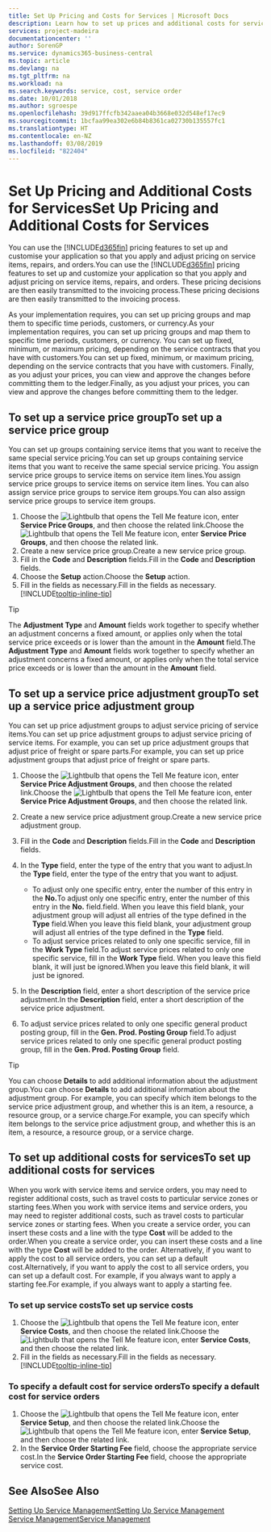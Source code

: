 ```yaml
---
title: Set Up Pricing and Costs for Services | Microsoft Docs
description: Learn how to set up prices and additional costs for services.
services: project-madeira
documentationcenter: ''
author: SorenGP
ms.service: dynamics365-business-central
ms.topic: article
ms.devlang: na
ms.tgt_pltfrm: na
ms.workload: na
ms.search.keywords: service, cost, service order
ms.date: 10/01/2018
ms.author: sgroespe
ms.openlocfilehash: 39d917ffcfb342aaea04b3668e032d548ef17ec9
ms.sourcegitcommit: 1bcfaa99ea302e6b84b8361ca02730b135557fc1
ms.translationtype: HT
ms.contentlocale: en-NZ
ms.lasthandoff: 03/08/2019
ms.locfileid: "822404"
---
```

# <a name="set-up-pricing-and-additional-costs-for-services"></a><span data-ttu-id="56f75-103">Set Up Pricing and Additional Costs for Services</span><span class="sxs-lookup"><span data-stu-id="56f75-103">Set Up Pricing and Additional Costs for Services</span></span>
<span data-ttu-id="56f75-104">You can use the [!INCLUDE[d365fin](includes/d365fin_md.md)] pricing features to set up and customise your application so that you apply and adjust pricing on service items, repairs, and orders.</span><span class="sxs-lookup"><span data-stu-id="56f75-104">You can use the [!INCLUDE[d365fin](includes/d365fin_md.md)] pricing features to set up and customize your application so that you apply and adjust pricing on service items, repairs, and orders.</span></span> <span data-ttu-id="56f75-105">These pricing decisions are then easily transmitted to the invoicing process.</span><span class="sxs-lookup"><span data-stu-id="56f75-105">These pricing decisions are then easily transmitted to the invoicing process.</span></span>  
  
<span data-ttu-id="56f75-106">As your implementation requires, you can set up pricing groups and map them to specific time periods, customers, or currency.</span><span class="sxs-lookup"><span data-stu-id="56f75-106">As your implementation requires, you can set up pricing groups and map them to specific time periods, customers, or currency.</span></span> <span data-ttu-id="56f75-107">You can set up fixed, minimum, or maximum pricing, depending on the service contracts that you have with customers.</span><span class="sxs-lookup"><span data-stu-id="56f75-107">You can set up fixed, minimum, or maximum pricing, depending on the service contracts that you have with customers.</span></span> <span data-ttu-id="56f75-108">Finally, as you adjust your prices, you can view and approve the changes before committing them to the ledger.</span><span class="sxs-lookup"><span data-stu-id="56f75-108">Finally, as you adjust your prices, you can view and approve the changes before committing them to the ledger.</span></span>  

## <a name="to-set-up-a-service-price-group"></a><span data-ttu-id="56f75-109">To set up a service price group</span><span class="sxs-lookup"><span data-stu-id="56f75-109">To set up a service price group</span></span>
<span data-ttu-id="56f75-110">You can set up groups containing service items that you want to receive the same special service pricing.</span><span class="sxs-lookup"><span data-stu-id="56f75-110">You can set up groups containing service items that you want to receive the same special service pricing.</span></span> <span data-ttu-id="56f75-111">You assign service price groups to service items on service item lines.</span><span class="sxs-lookup"><span data-stu-id="56f75-111">You assign service price groups to service items on service item lines.</span></span> <span data-ttu-id="56f75-112">You can also assign service price groups to service item groups.</span><span class="sxs-lookup"><span data-stu-id="56f75-112">You can also assign service price groups to service item groups.</span></span>  

1. <span data-ttu-id="56f75-113">Choose the ![Lightbulb that opens the Tell Me feature](media/ui-search/search_small.png "Tell me what you want to do") icon, enter **Service Price Groups**, and then choose the related link.</span><span class="sxs-lookup"><span data-stu-id="56f75-113">Choose the ![Lightbulb that opens the Tell Me feature](media/ui-search/search_small.png "Tell me what you want to do") icon, enter **Service Price Groups**, and then choose the related link.</span></span>  
2. <span data-ttu-id="56f75-114">Create a new service price group.</span><span class="sxs-lookup"><span data-stu-id="56f75-114">Create a new service price group.</span></span>  
3. <span data-ttu-id="56f75-115">Fill in the **Code** and **Description** fields.</span><span class="sxs-lookup"><span data-stu-id="56f75-115">Fill in the **Code** and **Description** fields.</span></span>  
4. <span data-ttu-id="56f75-116">Choose the **Setup** action.</span><span class="sxs-lookup"><span data-stu-id="56f75-116">Choose the **Setup** action.</span></span>  
2. <span data-ttu-id="56f75-117">Fill in the fields as necessary.</span><span class="sxs-lookup"><span data-stu-id="56f75-117">Fill in the fields as necessary.</span></span> [!INCLUDE[tooltip-inline-tip](includes/tooltip-inline-tip_md.md)]  

 > [!Tip]
 > <span data-ttu-id="56f75-118">The **Adjustment Type** and **Amount** fields work together to specify whether an adjustment concerns a fixed amount, or applies only when the total service price exceeds or is lower than the amount in the **Amount** field.</span><span class="sxs-lookup"><span data-stu-id="56f75-118">The **Adjustment Type** and **Amount** fields work together to specify whether an adjustment concerns a fixed amount, or applies only when the total service price exceeds or is lower than the amount in the **Amount** field.</span></span>  

## <a name="to-set-up-a-service-price-adjustment-group"></a><span data-ttu-id="56f75-119">To set up a service price adjustment group</span><span class="sxs-lookup"><span data-stu-id="56f75-119">To set up a service price adjustment group</span></span>  
<span data-ttu-id="56f75-120">You can set up price adjustment groups to adjust service pricing of service items.</span><span class="sxs-lookup"><span data-stu-id="56f75-120">You can set up price adjustment groups to adjust service pricing of service items.</span></span> <span data-ttu-id="56f75-121">For example, you can set up price adjustment groups that adjust price of freight or spare parts.</span><span class="sxs-lookup"><span data-stu-id="56f75-121">For example, you can set up price adjustment groups that adjust price of freight or spare parts.</span></span>  
  
1. <span data-ttu-id="56f75-122">Choose the ![Lightbulb that opens the Tell Me feature](media/ui-search/search_small.png "Tell me what you want to do") icon, enter **Service Price Adjustment Groups**, and then choose the related link.</span><span class="sxs-lookup"><span data-stu-id="56f75-122">Choose the ![Lightbulb that opens the Tell Me feature](media/ui-search/search_small.png "Tell me what you want to do") icon, enter **Service Price Adjustment Groups**, and then choose the related link.</span></span>  
2. <span data-ttu-id="56f75-123">Create a new service price adjustment group.</span><span class="sxs-lookup"><span data-stu-id="56f75-123">Create a new service price adjustment group.</span></span>  
3. <span data-ttu-id="56f75-124">Fill in the **Code** and **Description** fields.</span><span class="sxs-lookup"><span data-stu-id="56f75-124">Fill in the **Code** and **Description** fields.</span></span>  
4. <span data-ttu-id="56f75-125">In the **Type** field, enter the type of the entry that you want to adjust.</span><span class="sxs-lookup"><span data-stu-id="56f75-125">In the **Type** field, enter the type of the entry that you want to adjust.</span></span>  
  
    * <span data-ttu-id="56f75-126">To adjust only one specific entry, enter the number of this entry in the **No.**</span><span class="sxs-lookup"><span data-stu-id="56f75-126">To adjust only one specific entry, enter the number of this entry in the **No.**</span></span> <span data-ttu-id="56f75-127">field.</span><span class="sxs-lookup"><span data-stu-id="56f75-127">field.</span></span> <span data-ttu-id="56f75-128">When you leave this field blank, your adjustment group will adjust all entries of the type defined in the **Type** field.</span><span class="sxs-lookup"><span data-stu-id="56f75-128">When you leave this field blank, your adjustment group will adjust all entries of the type defined in the **Type** field.</span></span>  
    * <span data-ttu-id="56f75-129">To adjust service prices related to only one specific service, fill in the **Work Type** field.</span><span class="sxs-lookup"><span data-stu-id="56f75-129">To adjust service prices related to only one specific service, fill in the **Work Type** field.</span></span> <span data-ttu-id="56f75-130">When you leave this field blank, it will just be ignored.</span><span class="sxs-lookup"><span data-stu-id="56f75-130">When you leave this field blank, it will just be ignored.</span></span>  
  
5. <span data-ttu-id="56f75-131">In the **Description** field, enter a short description of the service price adjustment.</span><span class="sxs-lookup"><span data-stu-id="56f75-131">In the **Description** field, enter a short description of the service price adjustment.</span></span>  
6. <span data-ttu-id="56f75-132">To adjust service prices related to only one specific general product posting group, fill in the **Gen. Prod. Posting Group** field.</span><span class="sxs-lookup"><span data-stu-id="56f75-132">To adjust service prices related to only one specific general product posting group, fill in the **Gen. Prod. Posting Group** field.</span></span>

> [!Tip]
> <span data-ttu-id="56f75-133">You can choose **Details** to add additional information about the adjustment group.</span><span class="sxs-lookup"><span data-stu-id="56f75-133">You can choose **Details** to add additional information about the adjustment group.</span></span> <span data-ttu-id="56f75-134">For example, you can specify which item belongs to the service price adjustment group, and whether this is an item, a resource, a resource group, or a service charge.</span><span class="sxs-lookup"><span data-stu-id="56f75-134">For example, you can specify which item belongs to the service price adjustment group, and whether this is an item, a resource, a resource group, or a service charge.</span></span>  

## <a name="to-set-up-additional-costs-for-services"></a><span data-ttu-id="56f75-135">To set up additional costs for services</span><span class="sxs-lookup"><span data-stu-id="56f75-135">To set up additional costs for services</span></span>
<span data-ttu-id="56f75-136">When you work with service items and service orders, you may need to register additional costs, such as travel costs to particular service zones or starting fees.</span><span class="sxs-lookup"><span data-stu-id="56f75-136">When you work with service items and service orders, you may need to register additional costs, such as travel costs to particular service zones or starting fees.</span></span> <span data-ttu-id="56f75-137">When you create a service order, you can insert these costs and a line with the type **Cost** will be added to the order.</span><span class="sxs-lookup"><span data-stu-id="56f75-137">When you create a service order, you can insert these costs and a line with the type **Cost** will be added to the order.</span></span> <span data-ttu-id="56f75-138">Alternatively, if you want to apply the cost to all service orders, you can set up a default cost.</span><span class="sxs-lookup"><span data-stu-id="56f75-138">Alternatively, if you want to apply the cost to all service orders, you can set up a default cost.</span></span> <span data-ttu-id="56f75-139">For example, if you always want to apply a starting fee.</span><span class="sxs-lookup"><span data-stu-id="56f75-139">For example, if you always want to apply a starting fee.</span></span>
  
### <a name="to-set-up-service-costs"></a><span data-ttu-id="56f75-140">To set up service costs</span><span class="sxs-lookup"><span data-stu-id="56f75-140">To set up service costs</span></span>
1. <span data-ttu-id="56f75-141">Choose the ![Lightbulb that opens the Tell Me feature](media/ui-search/search_small.png "Tell me what you want to do") icon, enter **Service Costs**, and then choose the related link.</span><span class="sxs-lookup"><span data-stu-id="56f75-141">Choose the ![Lightbulb that opens the Tell Me feature](media/ui-search/search_small.png "Tell me what you want to do") icon, enter **Service Costs**, and then choose the related link.</span></span> 
2. <span data-ttu-id="56f75-142">Fill in the fields as necessary.</span><span class="sxs-lookup"><span data-stu-id="56f75-142">Fill in the fields as necessary.</span></span> [!INCLUDE[tooltip-inline-tip](includes/tooltip-inline-tip_md.md)]  

### <a name="to-specify-a-default-cost-for-service-orders"></a><span data-ttu-id="56f75-143">To specify a default cost for service orders</span><span class="sxs-lookup"><span data-stu-id="56f75-143">To specify a default cost for service orders</span></span>
1. <span data-ttu-id="56f75-144">Choose the ![Lightbulb that opens the Tell Me feature](media/ui-search/search_small.png "Tell me what you want to do") icon, enter **Service Setup**, and then choose the related link.</span><span class="sxs-lookup"><span data-stu-id="56f75-144">Choose the ![Lightbulb that opens the Tell Me feature](media/ui-search/search_small.png "Tell me what you want to do") icon, enter **Service Setup**, and then choose the related link.</span></span> 
2. <span data-ttu-id="56f75-145">In the **Service Order Starting Fee** field, choose the appropriate service cost.</span><span class="sxs-lookup"><span data-stu-id="56f75-145">In the **Service Order Starting Fee** field, choose the appropriate service cost.</span></span>

## <a name="see-also"></a><span data-ttu-id="56f75-146">See Also</span><span class="sxs-lookup"><span data-stu-id="56f75-146">See Also</span></span>
[<span data-ttu-id="56f75-147">Setting Up Service Management</span><span class="sxs-lookup"><span data-stu-id="56f75-147">Setting Up Service Management</span></span>](service-setup-service.md)  
[<span data-ttu-id="56f75-148">Service Management</span><span class="sxs-lookup"><span data-stu-id="56f75-148">Service Management</span></span>](service-service.md)  
